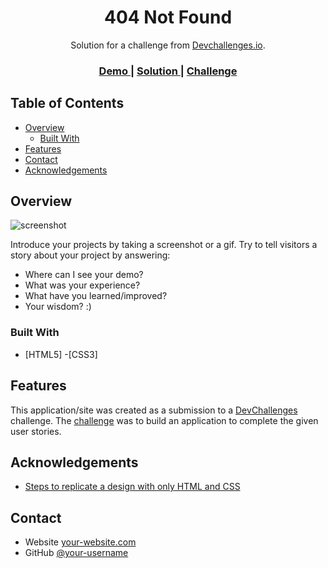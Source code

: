 <!-- Please update value in the {}  -->

<h1 align="center">404 Not Found</h1>

<div align="center">
   Solution for a challenge from  <a href="http://devchallenges.io" target="_blank">Devchallenges.io</a>.
</div>

<div align="center">
  <h3>
    <a href="https://{your-demo-link.your-domain}">
      Demo
    </a>
    <span> | </span>
    <a href="https://{your-url-to-the-solution}">
      Solution
    </a>
    <span> | </span>
    <a href="https://devchallenges.io/challenges/wBunSb7FPrIepJZAg0sY">
      Challenge
    </a>
  </h3>
</div>

<!-- TABLE OF CONTENTS -->

## Table of Contents

- [Overview](#overview)
  - [Built With](#built-with)
- [Features](#features)
- [Contact](#contact)
- [Acknowledgements](#acknowledgements)

<!-- OVERVIEW -->

## Overview

![screenshot](https://user-images.githubusercontent.com/16707738/92399059-5716eb00-f132-11ea-8b14-bcacdc8ec97b.png)

Introduce your projects by taking a screenshot or a gif. Try to tell visitors a story about your project by answering:

- Where can I see your demo?
- What was your experience?
- What have you learned/improved?
- Your wisdom? :)

### Built With

<!-- This section should list any major frameworks that you built your project using. Here are a few examples.-->

- [HTML5] -[CSS3]

## Features

<!-- List the features of your application or follow the template. Don't share the figma file here :) -->

This application/site was created as a submission to a [DevChallenges](https://devchallenges.io/challenges) challenge. The [challenge](https://devchallenges.io/challenges/wBunSb7FPrIepJZAg0sY) was to build an application to complete the given user stories.

## Acknowledgements

<!-- This section should list any articles or add-ons/plugins that helps you to complete the project. This is optional but it will help you in the future. For exmpale -->

- [Steps to replicate a design with only HTML and CSS](https://devchallenges-blogs.web.app/how-to-replicate-design/)

## Contact

- Website [your-website.com](https://{your-web-site-link})
- GitHub [@your-username](https://{github.com/your-usermame})
